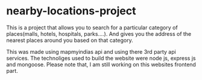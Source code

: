 # nearby-locations-project

This is a project that allows you to search for a particular category of places(malls, hotels, hospitals, parks....). And gives you the address of the nearest places around you based on that category.

This was made using mapmyindias api and using there 3rd party api services. The technoliges used to build the website were node js, express js and mongoose.
Please note that, I am still working on this websites frontend part.
